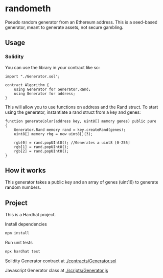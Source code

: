 # randometh
Pseudo random generator from an Ethereum address.
This is a seed-based generator, meant to generate assets, not secure gambling.

## Usage
### Solidity
You can use the library in your contract like so:
```solidity
import "./Generator.sol";

contract Algorithm {
    using Generator for Generator.Rand;
    using Generator for address;
}
```
This will allow you to use functions on address and the Rand struct.
To start using the generator, instantiate a rand struct from a key and genes:
```solidity
function generateColor(address key, uint8[] memory genes) public pure {
    Generator.Rand memory rand = key.createRand(genes);
    uint8[] memory rbg = new uint8[](3);

    rgb[0] = rand.popUInt8(); //Generates a uint8 [0-255]
    rgb[1] = rand.popUInt8();
    rgb[2] = rand.popUInt8();
}
```

## How it works
This generator takes a public key and an array of genes (uint16) to generate random numbers.

## Project
This is a Hardhat project.

Install dependencies
```bash
npm install
```
Run unit tests
```bash
npx hardhat test
```

Solidity Generator contract at [./contracts/Generator.sol](/contracts/Generator.sol)

Javascript Generator class at [./scripts/Generator.js](./scripts/Generator.js)